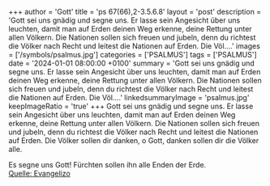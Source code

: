 +++
author = 'Gott'
title = 'ps 67(66),2-3.5.6.8'
layout = 'post'
description = 'Gott sei uns gnädig und segne uns. Er lasse sein Angesicht über uns leuchten, damit man auf Erden deinen Weg erkenne, deine Rettung unter allen Völkern.  Die Nationen sollen sich freuen und jubeln, denn du richtest die Völker nach Recht und leitest die Nationen auf Erden. Die Völ....'
images = ['/symbols/psalmus.jpg']
categories = ['PSALMUS']
tags = ['PSALMUS']
date = '2024-01-01 08:00:00 +0100'
summary = 'Gott sei uns gnädig und segne uns. Er lasse sein Angesicht über uns leuchten, damit man auf Erden deinen Weg erkenne, deine Rettung unter allen Völkern.  Die Nationen sollen sich freuen und jubeln, denn du richtest die Völker nach Recht und leitest die Nationen auf Erden. Die Völ....'
linkedsummaryImage = 'psalmus.jpg'
keepImageRatio = 'true'
+++
Gott sei uns gnädig und segne uns. Er lasse sein Angesicht über uns leuchten,
damit man auf Erden deinen Weg erkenne, deine Rettung unter allen Völkern. 
Die Nationen sollen sich freuen und jubeln, denn du richtest die Völker nach Recht und leitest die Nationen auf Erden.
Die Völker sollen dir danken, o Gott, danken sollen dir die Völker alle.<!--more--> 

Es segne uns Gott! Fürchten sollen ihn alle Enden der Erde.<br> [Quelle: Evangelizo](https://evangeliumtagfuertag.org/DE/gospel)